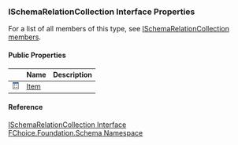 ﻿### ISchemaRelationCollection Interface Properties

For a list of all members of this type, see [ISchemaRelationCollection members](fcSDK~FChoice.Foundation.Schema.ISchemaRelationCollection_members.md).

#### Public Properties

|   | Name | Description |
| --- | --- | --- |
| ![ Property](dotnetimages/Property.png) | [Item](fcSDK~FChoice.Foundation.Schema.ISchemaRelationCollection~Item.md) |   |





#### Reference

[ISchemaRelationCollection Interface](fcSDK~FChoice.Foundation.Schema.ISchemaRelationCollection.md)  
[FChoice.Foundation.Schema Namespace](fcSDK~FChoice.Foundation.Schema_namespace.md)